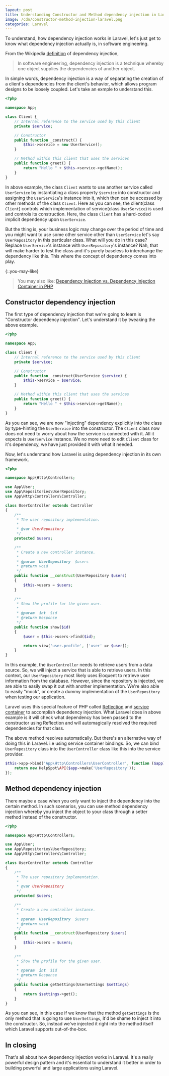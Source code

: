 ```yaml
---
layout: post
title: Understanding Constructor and Method dependency injection in Laravel
image: /cdn/constructor-method-injection-laravel.png
categories: Laravel
---
```


To understand, how dependency injection works in Laravel, let's just get to know what dependency injection actually is, in software engineering.

From the Wikipedia [definition](https://en.wikipedia.org/wiki/Dependency_injection) of dependency injection,

> In software engineering, dependency injection is a technique whereby one object supplies the dependencies of another object.

In simple words, dependency injection is a way of separating the creation of a client's dependencies from the client's behavior, which allows program designs to be loosely coupled. Let's take an exmple to understand this.

```php
<?php

namespace App;

class Client {
    // Internal reference to the service used by this client
    private $service;

    // Constructor
    public function _construct() {
        $this->service = new UserService();
    }

    // Method within this client that uses the services
    public function greet() {
        return "Hello " + $this->service->getName();
    }
}
```

In above example, the class `Client` wants to use another service called `UserService` by instantiating a class property `$service` into constructor and assigning the `UserService`'s instance into it, which then can be accessed by other methods of the class `Client`. Here as you can see, the client(class `Client`) controls which implementation of service(class `UserService`) is used and controls its construction. Here, the class `Client` has a hard-coded implicit dependency upon `UserService`.

But the thing is, your business logic may change over the period of time and you might want to use some other service other than `UserService` let's say `UserRepository` in this particular class. What will you do in this case? Replace `UserService`'s instance with `UserRepository`'s instance? Nah, that will make harder to test the class and it's purely baseless to interchange the dependency like this. This where the concept of dependency comes into play.

{:.you-may-like}
> You may also like: [Dependency Injection vs. Dependency Injection Container in PHP](https://www.amitmerchant.com/dependency-injection-container-php/)

## Constructor dependency injection

The first type of dependency injection that we're going to learn is "Constructor dependency injection". Let's understand it by tweaking the above example.

```php
<?php

namespace App;

class Client {
    // Internal reference to the service used by this client
    private $service;

    // Constructor
    public function _construct(UserService $service) {
        $this->service = $service;
    }

    // Method within this client that uses the services
    public function greet() {
        return "Hello " + $this->service->getName();
    }
}
```

As you can see, we are now "injecting" dependency explicitly into the class by type-hinting the `UserService` into the constructor. The `Client` class now does not need to worry about how the service is connected with it. All it expects is `UserService` instance. We no more need to edit `Client` class for it's dependency, we have just provided it with what it needed.

Now, let's understand how Laravel is using dependency injection in its own framework. 

```php
<?php

namespace App\Http\Controllers;

use App\User;
use App\Repositories\UserRepository;
use App\Http\Controllers\Controller;

class UserController extends Controller
{
    /**
     * The user repository implementation.
     *
     * @var UserRepository
     */
    protected $users;

    /**
     * Create a new controller instance.
     *
     * @param  UserRepository  $users
     * @return void
     */
    public function __construct(UserRepository $users)
    {
        $this->users = $users;
    }

    /**
     * Show the profile for the given user.
     *
     * @param  int  $id
     * @return Response
     */
    public function show($id)
    {
        $user = $this->users->find($id);

        return view('user.profile', ['user' => $user]);
    }
}
```

In this example, the `UserController` needs to retrieve users from a data source. So, we will inject a service that is able to retrieve users. In this context, our `UserRepository` most likely uses Eloquent to retrieve user information from the database. However, since the repository is injected, we are able to easily swap it out with another implementation. We're also able to easily "mock", or create a dummy implementation of the `UserRepository` when testing our application.

Laravel uses this special feature of PHP called [Reflection](https://www.php.net/manual/en/class.reflectionclass.php) and [service container](https://laravel.com/docs/5.4/container) to accomplish dependency injection. What Laravel does in above example is it will check what dependency has been passed to the constructor using Reflection and will automagically resolved the required dependencies for that class.

The above method resolves automatically. But there's an alternative way of doing this in Laravel. i.e using service container bindings. So, we can bind `UserRepository` class into the `UserController` class like this into the service provider.

```php
$this->app->bind('App\Http\Controllers\UserController', function ($app) {
    return new HelpSpot\API($app->make('UserRepository'));
});
```

## Method dependency injection

There maybe a case when you only want to inject the dependency into the certain method. In such scenarios, you can use method dependency injection whereby you inject the object to your class through a setter method instead of the constructor.

```php
<?php

namespace App\Http\Controllers;

use App\User;
use App\Repositories\UserRepository;
use App\Http\Controllers\Controller;

class UserController extends Controller
{
    /**
     * The user repository implementation.
     *
     * @var UserRepository
     */
    protected $users;

    /**
     * Create a new controller instance.
     *
     * @param  UserRepository  $users
     * @return void
     */
    public function __construct(UserRepository $users)
    {
        $this->users = $users;
    }

    /**
     * Show the profile for the given user.
     *
     * @param  int  $id
     * @return Response
     */
    public function getSettings(UserSettings $settings)
    {
        return $settings->get();
    }
}
```

As you can see, in this case if we know that the method `getSettings` is the only method that is going to use `UserSettings`, it'd be shame to inject it into the constructor. So, instead we've injected it right into the method itself which Laravel supports out-of-the-box.

## In closing

That's all about how dependency injection works in Laravel. It's a really powerful design pattern and it's essential to understand it better in order to building powerful and large applications using Laravel.
